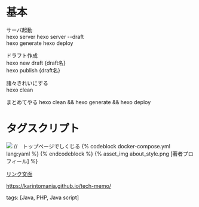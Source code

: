 # 基本

サーバ起動  
hexo server
hexo server --draft  
hexo generate
hexo deploy

ドラフト作成  
hexo new draft {draft名}  
hexo publish {draft名}    

諸々きれいにする  
hexo clean

まとめてやる
hexo clean && hexo generate && hexo deploy


# タグスクリプト
![](initializr.png) //　トップページでしくじる
 {% codeblock docker-compose.yml lang:yaml %}
 {% endcodeblock %}
{% asset_img about_style.png [著者プロフィール] %}

[リンク文面](https://orchid.run/wiki/learn )

https://karintomania.github.io/tech-memo/

tags: [Java, PHP, Java script]